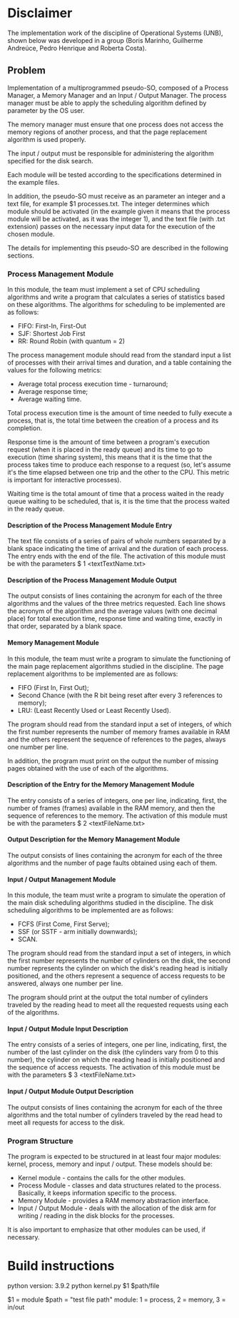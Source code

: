 # Disclaimer

The implementation work of the discipline of Operational Systems (UNB), shown below was developed in a group (Boris Marinho, Guilherme Andreúce, Pedro Henrique and Roberta Costa).

## Problem
Implementation of a multiprogrammed pseudo-SO, composed of a Process Manager, a Memory Manager and an Input / Output Manager.
The process manager must be able to apply the scheduling algorithm defined by parameter by the OS user.

The memory manager must ensure that one process does not access the memory regions of another process, and that the page replacement algorithm is used properly. 

The input / output must be responsible for administering the algorithm specified for the disk search.

Each module will be tested according to the specifications determined in the example files. 

In addition, the pseudo-SO must receive as an parameter an integer and a text file, for example $1 processes.txt. The integer determines which module should be activated (in the example given it means that the process module will be activated, as it was the integer 1), and the text file (with .txt extension) passes on the necessary input data for the execution of the chosen module. 

The details for implementing this pseudo-SO are described in the following sections.

### Process Management Module
In this module, the team must implement a set of CPU scheduling algorithms and write a program that calculates a series of statistics based on these algorithms. The algorithms for scheduling to be implemented are as follows:

- FIFO: First-In, First-Out
- SJF: Shortest Job First
- RR: Round Robin (with quantum = 2)

The process management module should read from the standard input a list of processes with their arrival times and duration, and a table containing the values ​​for the following metrics:

- Average total process execution time - turnaround;
- Average response time;
- Average waiting time.

Total process execution time is the amount of time needed to fully execute a process, that is, the total time between the creation of a process and its completion. 

Response time is the amount of time between a program's execution request (when it is placed in the ready queue) and its time to go to execution (time sharing system), this means that it is the time that the process takes time to produce each response to a request (so, let's assume it's the time elapsed between one trip and the other to the CPU. This metric is important for interactive processes).

Waiting time is the total amount of time that a process waited in the ready queue waiting to be scheduled, that is, it is the time that the process waited in the ready queue.

#### Description of the Process Management Module Entry
The text file consists of a series of pairs of whole numbers separated by a blank space indicating the time of arrival and the duration of each process. The entry ends with the end of the file. The activation of this module must be with the parameters $ <executable> 1 <textTextName.txt>
#### Description of the Process Management Module Output
The output consists of lines containing the acronym for each of the three algorithms and the values of the three metrics requested. Each line shows the acronym of the algorithm and the average values (with one decimal place) for total execution time, response time and waiting time, exactly in that order, separated by a blank space.

#### Memory Management Module
In this module, the team must write a program to simulate the functioning of the main page replacement algorithms studied in the discipline. The page replacement algorithms to be implemented are as follows:

- FIFO (First In, First Out);
- Second Chance (with the R bit being reset after every 3 references to memory);
- LRU: (Least Recently Used or Least Recently Used).

The program should read from the standard input a set of integers, of which the first number represents the number of memory frames available in RAM and the others represent the sequence of references to the pages, always one number per line.

In addition, the program must print on the output the number of missing pages obtained with the use of each of the algorithms.

#### Description of the Entry for the Memory Management Module
The entry consists of a series of integers, one per line, indicating, first, the number of frames (frames) available in the RAM memory, and then the sequence of references to the memory. The activation of this module must be with the parameters $ <executable> 2 <textFileName.txt>
#### Output Description for the Memory Management Module
The output consists of lines containing the acronym for each of the three algorithms and the number of page faults obtained using each of them.

#### Input / Output Management Module
In this module, the team must write a program to simulate the operation of the main disk scheduling algorithms studied in the discipline. The disk scheduling algorithms to be implemented are as follows:

- FCFS (First Come, First Serve);
- SSF (or SSTF - arm initially downwards);
- SCAN.

The program should read from the standard input a set of integers, in which the first number represents the number of cylinders on the disk, the second number represents the cylinder on which the disk's reading head is initially positioned, and the others represent a sequence of access requests to be answered, always one number per line.

The program should print at the output the total number of cylinders traveled by the reading head to meet all the requested requests using each of the algorithms.
#### Input / Output Module Input Description
The entry consists of a series of integers, one per line, indicating, first, the number of the last cylinder on the disk (the cylinders vary from 0 to this number), the cylinder on which the reading head is initially positioned and the sequence of access requests. The activation of this module must be with the parameters $ <executable> 3 <textFileName.txt>

#### Input / Output Module Output Description
The output consists of lines containing the acronym for each of the three algorithms and the total number of cylinders traveled by the read head to meet all requests for access to the disk.

### Program Structure
The program is expected to be structured in at least four major modules: kernel, process, memory and input / output. These models should be:

- Kernel module - contains the calls for the other modules.
- Process Module - classes and data structures related to the process. Basically, it keeps information specific to the process.
- Memory Module - provides a RAM memory abstraction interface.
- Input / Output Module - deals with the allocation of the disk arm for writing / reading in the disk blocks for the processes.

It is also important to emphasize that other modules can be used, if necessary.

# Build instructions
python version: 3.9.2
python kernel.py $1 $path/file

$1 = module  $path = "test file path"
module: 1 = process, 2 = memory, 3 = in/out
